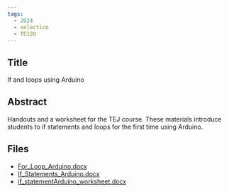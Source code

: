 ```yaml
---
tags:
  - 2024
  - selection
  - TEJ2O
---
```


## Title

If and loops using Arduino

## Abstract

Handouts and a worksheet for the TEJ course. These materials introduce students to if statements and loops for the first time using Arduino.

## Files

*   [For\_Loop\_Arduino.docx](resources/2024/Helen_Strelkovska/For_Loop_Arduino.docx)
*   [If\_Statements\_Arduino.docx](resources/2024/Helen_Strelkovska/If_Statements_Arduino.docx)
*   [if\_statementArduino\_worksheet.docx](resources/2024/Helen_Strelkovska/if_statementArduino_worksheet.docx)
